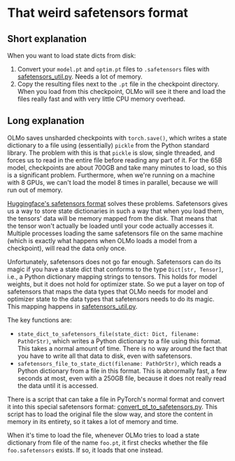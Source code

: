 That weird safetensors format
===

Short explanation
---

When you want to load state dicts from disk:

1. Convert your `model.pt` and `optim.pt` files to `.safetensors` files with [safetensors_util.py](../olmo/safetensors_util.py).
   Needs a lot of memory.
2. Copy the resulting files next to the `.pt` file in the checkpoint directory. When you load from this checkpoint,
   OLMo will see it there and load the files really fast and with very little CPU memory overhead.


Long explanation
---

OLMo saves unsharded checkpoints with `torch.save()`, which writes a state dictionary to a file using (essentially)
`pickle` from the Python standard library. The problem with this is that `pickle` is slow, single threaded, and
forces us to read in the entire file before reading any part of it. For the 65B model, checkpoints are about 700GB
and take many minutes to load, so this is a significant problem. Furthermore, when we're running on a machine with
8 GPUs, we can't load the model 8 times in parallel, because we will run out of memory.

[Huggingface's safetensors format](https://github.com/huggingface/safetensors) solves these problems. Safetensors
gives us a way to store state dictionaries in such a way that when you load them, the tensors' data will be
memory mapped from the disk. That means that the tensor won't actually be loaded until your code actually accesses
it. Multiple processes loading the same safetensors file on the same machine (which is exactly what happens when OLMo loads
a model from a checkpoint), will read the data only once.

Unfortunately, safetensors does not go far enough. Safetensors can do its magic if you have a state dict that
conforms to the type `Dict[str, Tensor]`, i.e., a Python dictionary mapping strings to tensors. This holds for
model weights, but it does not hold for optimizer state. So we put a layer on top of safetensors that maps the
data types that OLMo needs for model and optimizer state to the data types that safetensors needs to do its magic.
This mapping happens in [safetensors_util.py](../olmo/safetensors_util.py).

The key functions are:
 * `state_dict_to_safetensors_file(state_dict: Dict, filename: PathOrStr)`, which writes a Python
   dictionary to a file using this format. This takes a normal amount of time. There is no way around the fact
   that you have to write all that data to disk, even with safetensors.
 * `safetensors_file_to_state_dict(filename: PathOrStr)`, which reads a Python dictionary from a file in this
   format. This is abnormally fast, a few seconds at most, even with a 250GB file, because it does not really read
   the data until it is accessed.

There is a script that can take a file in PyTorch's normal format and convert it into this special safetensors
format: [convert_pt_to_safetensors.py](../scripts/convert_pt_to_safetensors.py). This script has to load the
original file the slow way, and store the content in memory in its entirety, so it takes a lot of memory and time.

When it's time to load the file, whenever OLMo tries to load a state dictionary from file of the name `foo.pt`, it
first checks whether the file `foo.safetensors` exists. If so, it loads that one instead.